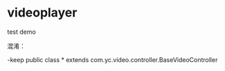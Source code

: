 # videoplayer

test demo

混淆：

-keep public class * extends com.yc.video.controller.BaseVideoController

